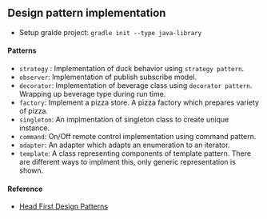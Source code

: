 ## Design pattern implementation

- Setup gralde project: `gradle init --type java-library`

#### Patterns

- `strategy` : Implementation of duck behavior using `strategy pattern`.
- `observer`: Implementation of publish subscribe model.
- `decorator`: Implementation of beverage class using `decorator pattern`. Wrapping up beverage type during run time.
- `factory`: Implement a pizza store. A pizza factory which prepares variety of pizza.
- `singleton`: An implmentation of singleton class to create unique instance.
- `command`: On/Off remote control implementation using command pattern.
- `adapter`: An adapter which adapts an enumeration to an iterator.
- `template`: A class representing components of template pattern. There are different ways to implment this, only generic representation is shown. 



#### Reference
- [Head First Design Patterns](http://shop.oreilly.com/product/9780596007126.do)






